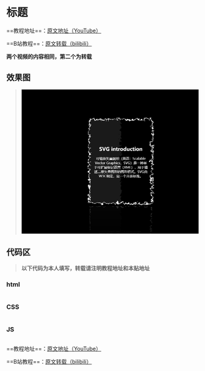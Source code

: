 # 标题
==教程地址==：[原文地址（YouTube）](https://youtu.be/gOFSumPpl5s)

==B站教程==：[原文转载（bilibili）](此处键入链接)

**两个视频的内容相同，第二个为转载**
## 效果图
>![演示图片](演示.gif)
## 代码区
> **以下代码为本人填写，转载请注明教程地址和本贴地址**
### html
```html

```
### CSS
```css

```
### JS
```javascript

```
==教程地址==：[原文地址（YouTube）](https://youtu.be/gOFSumPpl5s)

==B站教程==：[原文转载（bilibili）]()